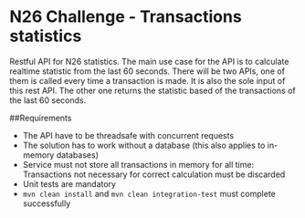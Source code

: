 # N26 Challenge - Transactions statistics

Restful API for N26 statistics. The main use case for the API is to calculate realtime statistic from the last 60 seconds. There will be two APIs, one of them is called every time a transaction is made. It is also the sole input of this rest API. The other one returns the statistic based of the transactions of the last 60 seconds.

##Requirements

- The API have to be threadsafe with concurrent requests
- The solution has to work without a database (this also applies to in-memory
  databases)
- Service must not store all transactions in memory for all time: Transactions not necessary for correct calculation must be discarded
- Unit tests are mandatory
- `mvn clean install` and `mvn clean integration-test` must complete successfully